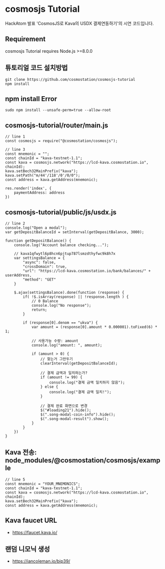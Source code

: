 # cosmosjs Tutorial
HackAtom 발표 'CosmosJS로 Kava의 USDX 결제연동하기'의 시연 코드입니다.

## Requirement
cosmosjs Tutorial requires Node.js >=8.0.0

## 튜토리얼 코드 설치방법
```
git clone https://github.com/cosmostation/cosmosjs-tutorial
npm install
```

## npm install Error
```
sudo npm install --unsafe-perm=true --allow-root 
```

## cosmosjs-tutorial/router/main.js
```
// line 1
const cosmosjs = require("@cosmostation/cosmosjs");

// line 3
const mnemonic = "";
const chainId = "kava-testnet-1.1";
const kava = cosmosjs.network("https://lcd-kava.cosmostation.io", chainId);
kava.setBech32MainPrefix("kava");
kava.setPath("m/44'/118'/0'/0/0");
const address = kava.getAddress(mnemonic);

res.render('index', {
	paymentAddress: address
})
```

## cosmosjs-tutorial/public/js/usdx.js
```
// line 2
console.log("Open a modal");
var getDepositBalanceId = setInterval(getDepositBalance, 3000);

function getDepositBalance() {
	console.log("Account balance checking...");

	// kava1qfwytl6p8hcn6pjtup787lsmzdthyfwc9k8h7x
	var settingsBalance = {
		"async": false,
		"crossDomain": true,
		"url": "https://lcd-kava.cosmostation.io/bank/balances/" + userAddress,
		"method": "GET"
	}

	$.ajax(settingsBalance).done(function (response) {
		if( !$.isArray(response) || !response.length ) {
			// 0 Balance
			console.log("No response");
			return;
		}

		if (response[0].denom == "ukva") {
			var amount = (response[0].amount * 0.000001).toFixed(6) * 1;

			// 사용가능 수량: amount
			console.log("amount: ", amount);

			if (amount > 0) {
				// 찾는거 그만두기
				clearInterval(getDepositBalanceId);

				// 결제 금액과 일치하는가?
				if (amount != 99) {
					console.log("결제 금액 일치하지 않음");
				} else {
					console.log("결제 금액 일치!");
				}

				// 결제 완료 화면으로 변경
				$("#loading21").hide();
				$(".song-modal-coin-info").hide();
				$(".song-modal-result").show();
			}
		}
	})
}
```

## Kava 전송: node_modules/@cosmostation/cosmosjs/example
```
// line 5
const mnemonic = "YOUR_MNEMONICS";
const chainId = "kava-testnet-1.1";
const kava = cosmosjs.network("https://lcd-kava.cosmostation.io", chainId);
kava.setBech32MainPrefix("kava");
const address = kava.getAddress(mnemonic);
```

## Kava faucet URL
- https://faucet.kava.io/

## 랜덤 니모닉 생성
- https://iancoleman.io/bip39/



